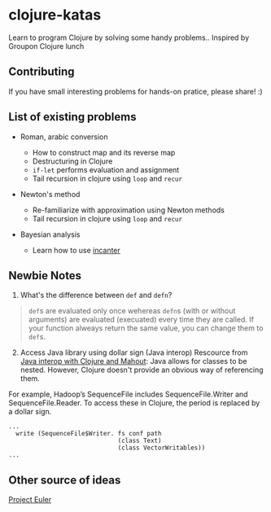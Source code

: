 # clojure-katas
Learn to program Clojure by solving some handy problems..
Inspired by Groupon Clojure lunch

## Contributing
If you have small interesting problems for hands-on pratice, please share! :)

## List of existing problems
* Roman, arabic conversion
  - How to construct map and its reverse map
  - Destructuring in Clojure
  - `if-let` performs evaluation and assignment
  - Tail recursion in clojure using `loop` and `recur`

* Newton's method
  - Re-familiarize with approximation using Newton methods
  - Tail recursion in clojure using `loop` and `recur`

* Bayesian analysis
  - Learn how to use [incanter](https://github.com/liebke/incanter)


## Newbie Notes
1. What's the difference between `def` and `defn`?

  > `def`s are evaluated only once wehereas `defn`s (with or without arguments) are evaluated (execuated) every time they are called. If your function alweays return the same value, you can change them to `def`s.

2. Access Java library using dollar sign (Java interop)
  Rescource from [Java interop with Clojure and Mahout](http://pseudofish.com/java-interop-with-clojure-and-mahout.html): Java allows for classes to be nested. However, Clojure doesn't provide an obvious way of referencing them.

  For example, Hadoop’s SequenceFile includes SequenceFile.Writer and SequenceFile.Reader.
  To access these in Clojure, the period is replaced by a dollar sign.

    ...
      write (SequenceFile$Writer. fs conf path
                                  (class Text)
                                  (class VectorWritables))
    ...

## Other source of ideas
[Project Euler](http://projecteuler.net/problems)